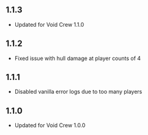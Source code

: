 ## 1.1.3
- Updated for Void Crew 1.1.0

## 1.1.2
- Fixed issue with hull damage at player counts of 4

## 1.1.1
- Disabled vanilla error logs due to too many players

## 1.1.0
- Updated for Void Crew 1.0.0